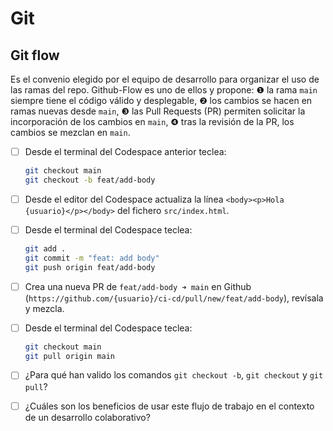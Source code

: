 # Git
## Git flow

Es el convenio elegido por el equipo de desarrollo para organizar el uso de las ramas del repo. Github-Flow es uno de ellos y propone: ❶ la rama `main` siempre tiene el código válido y desplegable, ❷ los cambios se hacen en ramas nuevas desde `main`, ❸ las Pull Requests (PR) permiten solicitar la incorporación de los cambios en `main`, ❹ tras la revisión de la PR, los cambios se mezclan en `main`.

<task-list title="Práctica Git - Entregable 3 de 6 - Git flow"></task-list>

- [ ] Desde el terminal del Codespace anterior teclea:
  ```bash
  git checkout main
  git checkout -b feat/add-body
  ```
- [ ] Desde el editor del Codespace actualiza la línea `<body><p>Hola {usuario}</p></body>` del fichero `src/index.html`.
- [ ] Desde el terminal del Codespace teclea:
  ```bash
  git add .
  git commit -m "feat: add body"
  git push origin feat/add-body
  ```
- [ ] Crea una nueva PR de `feat/add-body ➜ main` en Github (`https://github.com/{usuario}/ci-cd/pull/new/feat/add-body`), revísala y mezcla.
- [ ] Desde el terminal del Codespace teclea:
  ```bash
  git checkout main
  git pull origin main
  ```
- [ ] ¿Para qué han valido los comandos `git checkout -b`, `git checkout` y `git pull`?
- [ ] ¿Cuáles son los beneficios de usar este flujo de trabajo en el contexto de un desarrollo colaborativo?

